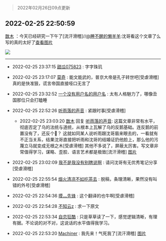> 2022年02月26日09点更新
<link rel="stylesheet" href="https://cdn.jsdelivr.net/gh/taotie6/sampleJSON@main/css/photo_show.css">
<meta name="referrer" content="no-referrer" />


 ## 2022-02-25 22:50:59 

 [㪚木](https://www.coolapk.com/feed/33823977?shareKey=N2RhYTZiZWNlYTg3NjIxOGVmNGU~) ：今天已经研究一下午了[流汗滑稽]//<a class="feed-link-uname" href="/u/睡不醒的懒羊羊">@睡不醒的懒羊羊</a>:沈哥看这个文章了么 写的真的太好了<a class="feed-forward-pic" href="http://image.coolapk.com/feed/2022/0225/22/4242505_827eb4ec_9050_0738_24@594x13928.jpeg">查看图片</a> 

<div class="album">
<img class="img-item" src="http://image.coolapk.com/feed/2022/0225/22/1081091_422e6baa_0657_9741_977@2494x3325.jpeg" />
</div>

 ------- 

- 2022-02-25 23:37:15 [甜瓜075823](uid=3807071) : 字字珠玑 

- 2022-02-25 23:17:07 [莫奇](uid=131936) : 能文能武的，普京大帝是孔子转世吧[受虐滑稽]真的是快准狠，谎言帝国直接哑口无言了 

- 2022-02-25 23:32:52 [一个没有用户名的用户名](uid=1314924) : 太有人格魅力了，哪像丑国那位只会打瞌睡 

- 2022-02-25 22:52:26 [听雨落的声音](uid=3650984) : 紧跟时事[受虐滑稽] 

    - 2022-02-25 23:03:20 [㪚木](uid=1081091) 回复 [听雨落的声音](uid=3650984): 这篇文章非常有水平，彻底否定了乌的法统与道统，从根本上瓦解了乌的反鹅基础。连反鹅的前置没有了，还反个🐔？
这就如同某人说听雨跟沈哥眉来眼去的，一看就有不正当关系，结果沈哥直接把听雨和沈哥的结婚证扔他脸上，那么他的污蔑立马就变成无根之木[受虐滑稽]
其他不多说了，屏蔽太厉害<!--break-->。写文章非常值得学习，谋略、歪胶、语言艺术都是极致[流汗滑稽] [图片](http://image.coolapk.com/feed/2022/0110/15/1081091_fb2cc295_0069_0179_427@1440x2249.jpeg)

- 2022-02-25 23:02:09 [我不是我没有别瞎说啊](uid=2231912) : 请问沈哥有无优秀笔记分享[受虐滑稽] 

- 2022-02-25 22:55:54 [烟火清凉不如吃茶去](uid=4279524) : 脱稿，条理清晰，果然没有叫错的外号[受虐滑稽] 

- 2022-02-25 22:54:36 [摸灬先锋](uid=1006954) : 这个翻译的也牛啊[受虐滑稽] 

- 2022-02-25 22:54:28 [不知云z](uid=5657858) : 求一下原文 

- 2022-02-25 22:53:34 [自恋狂酷](uid=1557802) : 只是草草读了一下，感觉逻辑清晰，有理有据。不论说的对不对，这说话的水平值得我学习。 

- 2022-02-25 22:53:20 [Machiner](uid=3114536) : 我先来！气死我了[流汗滑稽] [图片](http://image.coolapk.com/feed/2022/0225/22/3114536_5ec43901_0799_8529_392@828x542.jpeg)

